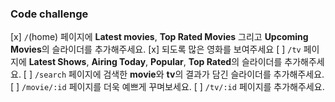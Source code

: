 ### Code challenge

[x] `/`(home) 페이지에 **Latest movies**, **Top Rated Movies** 그리고 **Upcoming Movies**의 슬라이더를 추가해주세요.
[x] 되도록 많은 영화를 보여주세요
[ ] `/tv` 페이지에 **Latest Shows**, **Airing Today**, **Popular**, **Top Rated**의 슬라이더를 추가해주세요.
[ ] `/search` 페이지에 검색한 **movie**와 **tv**의 결과가 담긴 슬라이더를 추가해주세요.
[ ] `/movie/:id` 페이지를 더욱 예쁘게 꾸며보세요.
[ ] `/tv/:id` 페이지를 추가해주세요.
